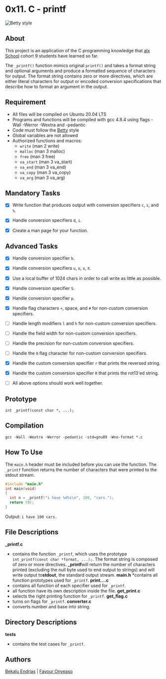 # 0x11. C - printf

![Betty style](https://img.shields.io/badge/betty-style%20guide-purple?style=round-square)

## About

This project is an application of the C programming knowledge that [alx School](https://www.alxafrica.com/) cohort 9 students have learned so far.

The `_printf()` function mimics original `printf()` and takes a format string and optional arguments and produce a formatted sequence of characters for output. The format string contains zero or more directives, which are either literal characters for output or encoded conversion specifications that describe how to format an argument in the output.

## Requirement

* All files will be compiled on Ubuntu 20.04 LTS
* Programs and functions will be compiled with gcc 4.8.4 using flags -Wall -Werror -Wextra and -pedantic
* Code must follow the [Betty](https://github.com/holbertonschool/Betty/wiki) style
* Global variables are not allowed
* Authorized functions and macros:
  * ```write``` (man 2 write)
  * ```malloc``` (man 3 malloc)
  * ```free``` (man 3 free)
  * ```va_start``` (man 3 va_start)
  * ```va_end``` (man 3 va_end)
  * ```va_copy``` (man 3 va_copy)
  * ```va_arg``` (man 3 va_arg)

## Mandatory Tasks

* [x] Write function that produces output with conversion specifiers ```c```, ```s```, and ```%```.

* [x] Handle conversion specifiers ```d```, ```i```.
* [x] Create a man page for your function.

## Advanced Tasks

* [x] Handle conversion specifier ```b```.

* [x] Handle conversion specifiers ```u```, ```o```, ```x```, ```X```.
* [x] Use a local buffer of 1024 chars in order to call write as little as possible.
* [x] Handle conversion specifier ```S```.
* [x] Handle conversion specifier ```p```.
* [x] Handle flag characters ```+```, space, and ```#``` for non-custom conversion specifiers.
* [ ] Handle length modifiers ```l``` and ```h``` for non-custom conversion specifiers.
* [ ] Handle the field width for non-custom conversion specifiers.
* [ ] Handle the precision for non-custom conversion specifiers.
* [ ] Handle the ```0``` flag character for non-custom conversion specifiers.
* [x] Handle the custom conversion specifier ```r``` that prints the reversed string.
* [x] Handle the custom conversion specifier ```R``` that prints the rot13'ed string.
* [ ] All above options should work well together.

## Prototype

`int _printf(const char *, ...);`

## Compilation

`gcc -Wall -Wextra -Werror -pedantic -std=gnu89 -Wno-format *.c`

## How To Use

The `main.h` header must be included before you can use the function. The `_printf` function returns the number of characters that were printed to the stdout stream.

```c
#include "main.h"
int main(void)
{
  int n = _printf("i have %d%s\n", 100, "cars.");
  return (0);
}
```

Output: `i have 100 cars.`

## File Descriptions

**_printf.c**

* contains the  function ```_printf```, which uses the prototype ```int_printf(const char *format, ...);```. The format string is composed of zero or more directives. **_printf**will return the number of characters printed (excluding the null byte used to end output to strings) and will write output to**stdout**, the standard output stream.
**main.h**
*contains all function prototypes used for ```_printf```.
**print....c**
* contains all function of each specifier used for ```_printf```.
* all function have its own description inside the file.
**get_print.c**
* selects the right printing function for ```_printf```.
**get_flag.c**
* turns on flags for ```_printf```.
**converter.c**
* converts number and base into string.

## Directory Descriptions

**tests**

* contains the test cases for ```_printf```.

## Authors

[Bekalu Endrias](https://github.com/bekalue) | [Favour Onyeaso](https://github.com/OnyeasoF)
